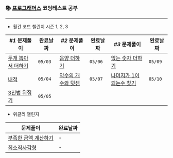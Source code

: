 ### 📚 [프로그래머스](https://programmers.co.kr/) 코딩테스트 공부

* * *

 - 월간 코드 챌린지 시즌 1, 2, 3

| *#1* 문제풀이 | 완료날짜 | *#2* 문제풀이 | 완료날짜 | *#3* 문제풀이 | 완료날짜 |
| --- | --- | --- | --- | --- | --- | 
| [두개 뽑아서 더하기](https://github.com/yeojin822/algorithm-study/blob/main/src/main/java/%EB%91%90%EA%B0%9C%EB%BD%91%EC%95%84%EC%84%9C%EB%8D%94%ED%95%98%EA%B8%B0/Sum.java) | `05/03` | [음양 더하기](https://github.com/yeojin822/algorithm-study/blob/main/src/main/java/%EC%9D%8C%EC%96%91%EB%8D%94%ED%95%98%EA%B8%B0/Add.java) | `05/06` | [없는 숫자 더하기](https://github.com/yeojin822/algorithm-study/blob/main/src/main/java/%EC%97%86%EB%8A%94%EC%88%AB%EC%9E%90%EB%8D%94%ED%95%98%EA%B8%B0/NumAdd.java) | `05/09`| 
| [내적](https://github.com/yeojin822/algorithm-study/blob/main/src/main/java/%EB%82%B4%EC%A0%81/DotProduct.java) | `05/04`| [약수의 개수와 덧셈](https://github.com/yeojin822/algorithm-study/blob/main/src/main/java/%EC%95%BD%EC%88%98%EC%9D%98%EA%B0%9C%EC%88%98%EC%99%80%EB%8D%A7%EC%85%88/Divisor.java) | `05/07` | [나머지가 1이 되는수 찾기](https://github.com/yeojin822/algorithm-study/blob/main/src/main/java/%EB%82%98%EB%A8%B8%EC%A7%80%EA%B0%801%EC%9D%B4%EB%90%98%EB%8A%94%EC%88%98%EC%B0%BE%EA%B8%B0/findOne.java) | `05/10` |
| [3진법 뒤집기](https://github.com/yeojin822/algorithm-study/blob/main/src/main/java/%EC%82%BC%EC%A7%84%EB%B2%95%EB%92%A4%EC%A7%91%EA%B8%B0/Ternary.java) | `05/05` |

 - 위클리 챌린지

| 문제풀이 | 완료날짜 |
| --- | --- |
| [부족한 금액 계산하기]() | - | 
| [최소직사각형]() | - |
